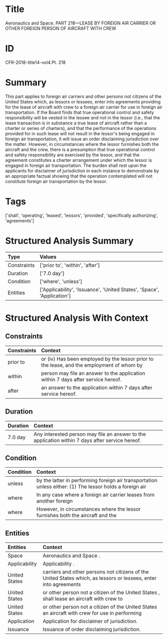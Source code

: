 # Title

 Aeronautics and Space. PART 218—LEASE BY FOREIGN AIR CARRIER OR OTHER FOREIGN PERSON OF AIRCRAFT WITH CREW


# ID

 CFR-2018-title14-vol4.Pt. 218


# Summary

This part applies to foreign air carriers and other persons not citizens of the United States which, as lessors or lessees, enter into agreements providing for the lease of aircraft with crew to a foreign air carrier for use in foreign air transportation.
If the Board finds that true operational control and safety responsibility will be vested in the lessee and not in the lessor (i.e., that the lease transaction is in substance a true lease of aircraft rather than a charter or series of charters), and that the performance of the operations provided for in such lease will not result in the lessor's being engaged in foreign air transportation, it will issue an order disclaiming jurisdiction over the matter.
However, in circumstances where the lessor furnishes both the aircraft and the crew, there is a presumption that true operational control and safety responsibility are exercised by the lessor, and that the agreement constitutes a charter arrangement under which the lessor is engaged in foreign air transportation.
The burden shall rest upon the applicants for disclaimer of jurisdiction in each instance to demonstrate by an appropriate factual showing that the operation contemplated will not constitute foreign air transportation by the lessor.


# Tags

['shall', 'operating', 'leased', 'lessors', 'provided', 'specifically authorizing', 'agreements']


# Structured Analysis Summary

| Type        | Values                                                                 |
|:------------|:-----------------------------------------------------------------------|
| Constraints | ['prior to', 'within', 'after']                                        |
| Duration    | ['7.0 day']                                                            |
| Condition   | ['where', 'unless']                                                    |
| Entities    | ['Applicability', 'Issuance', 'United States', 'Space', 'Application'] |


# Structured Analysis With Context

 


## Constraints

| Constraints   | Context                                                                                   |
|:--------------|:------------------------------------------------------------------------------------------|
| prior to      | or (iv) Has been employed by the lessor prior to the lease, and the employment of whom by |
| within        | person may file an answer to the application within  7 days after service hereof.         |
| after         | an answer to the application within 7 days after  service hereof.                         |


## Duration

| Duration   | Context                                                                                         |
|:-----------|:------------------------------------------------------------------------------------------------|
| 7.0 day    | Any interested person may file an answer to the application within 7 days after service hereof. |


## Condition

| Condition   | Context                                                                                                  |
|:------------|:---------------------------------------------------------------------------------------------------------|
| unless      | by the latter in performing foreign air transportation unless either: (1) The lessor holds a foreign air |
| where       | In any case  where a foreign air carrier leases from another foreign                                     |
| where       | However, in circumstances  where the lessor furnishes both the aircraft and the                          |


## Entities

| Entities      | Context                                                                                                          |
|:--------------|:-----------------------------------------------------------------------------------------------------------------|
| Space         | Aeronautics and  Space .                                                                                         |
| Applicability | Applicability .                                                                                                  |
| United States | carriers and other persons not citizens of the United States which, as lessors or lessees, enter into agreements |
| United States | or other person not a citizen of the United States , shall lease an aircraft with crew to                        |
| United States | or other person not a citizen of the United States an aircraft with crew for use in performing                   |
| Application   | Application  for disclaimer of jurisdiction.                                                                     |
| Issuance      | Issuance  of order disclaiming jurisdiction.                                                                     |


